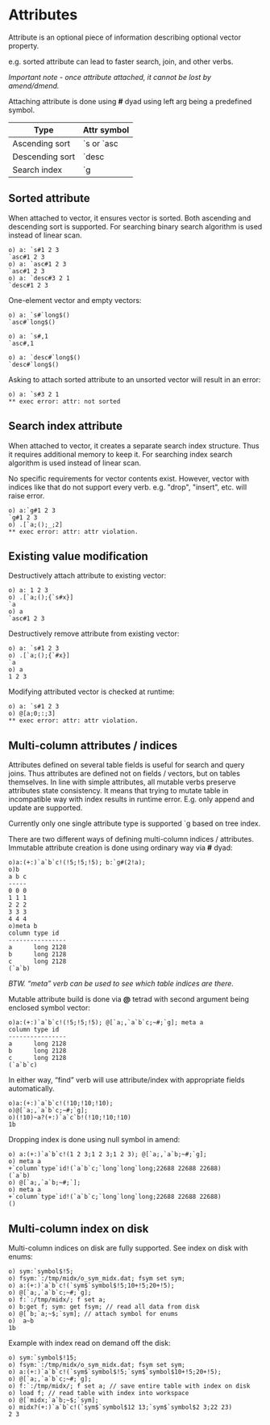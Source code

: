 # Attributes

Attribute is an optional piece of information describing optional vector property.

e.g. sorted attribute can lead to faster search, join, and other verbs.

_Important note - once attribute attached, it cannot be lost by amend/dmend._

Attaching attribute is done using **#** dyad using left arg being a predefined symbol.

| Type | Attr symbol |
| --- | --- |
| Ascending sort | \`s or \`asc |
| Descending sort | \`desc |
| Search index | \`g |

## Sorted attribute

When attached to vector, it ensures vector is sorted. Both ascending and descending sort is supported.
For searching binary search algorithm is used instead of linear scan.

```o
o) a: `s#1 2 3
`asc#1 2 3
o) a: `asc#1 2 3
`asc#1 2 3
o) a: `desc#3 2 1
`desc#1 2 3
```

One-element vector and empty vectors:

```o
o) a: `s#`long$()
`asc#`long$()

o) a: `s#,1
`asc#,1

o) a: `desc#`long$()
`desc#`long$()
```

Asking to attach sorted attribute to an unsorted vector will result in an error:

```o
o) a: `s#3 2 1
** exec error: attr: not sorted
```

## Search index attribute

When attached to vector, it creates a separate search index structure. Thus it requires additional memory to keep it.
For searching index search algorithm is used instead of linear scan.

No specific requirements for vector contents exist. However, vector with indices like that do not support every verb.
e.g. "drop", "insert", etc. will raise error.

```o
o) a:`g#1 2 3
`g#1 2 3
o) .[`a;();_;2]
** exec error: attr: attr violation.
```

## Existing value modification

Destructively attach attribute to existing vector:

```o
o) a: 1 2 3
o) .[`a;();{`s#x}]
`a
o) a
`asc#1 2 3
```

Destructively remove attribute from existing vector:

```o
o) a: `s#1 2 3
o) .[`a;();{`#x}]
`a
o) a
1 2 3
```

Modifying attributed vector is checked at runtime:

```o
o) a: `s#1 2 3
o) @[a;0;:;3]
** exec error: attr: attr violation.
```

## Multi-column attributes / indices

Attributes defined on several table fields is useful for search and query joins. Thus attributes are defined not on fields / vectors, but on tables themselves. In line with simple attributes, all mutable verbs preserve attributes state consistency. It means that trying to mutate table in incompatible way with index results in runtime error. E.g. only append and update are supported.

Currently only one single attribute type is supported \`g based on tree index.

There are two different ways of defining multi-column indices / attributes. Immutable attribute creation is done using ordinary way via **#** dyad:

```o
o)a:(+:)`a`b`c!(!5;!5;!5); b:`g#(2!a);
o)b
a b c
-----
0 0 0
1 1 1
2 2 2
3 3 3
4 4 4
o)meta b
column type id
----------------
a      long 2128
b      long 2128
c      long 2128
(`a`b)
```

_BTW. “meta” verb can be used to see which table indices are there._

Mutable attribute build is done via **@** tetrad with second argument being enclosed symbol vector:

```o
o)a:(+:)`a`b`c!(!5;!5;!5); @[`a;,`a`b`c;~#;`g]; meta a
column type id
----------------
a      long 2128
b      long 2128
c      long 2128
(`a`b`c)
```

In either way, “find” verb will use attribute/index with appropriate fields automatically.

```o
o)a:(+:)`a`b`c!(!10;!10;!10);
o)@[`a;,`a`b`c;~#;`g];
o)(!10)~a?(+:)`a`c`b!(!10;!10;!10)
1b
```

Dropping index is done using null symbol in amend:
```o
o) a:(+:)`a`b`c!(1 2 3;1 2 3;1 2 3); @[`a;,`a`b;~#;`g];
o) meta a
+`column`type`id!(`a`b`c;`long`long`long;22688 22688 22688)
(`a`b)
o) @[`a;,`a`b;~#;`];
o) meta a
+`column`type`id!(`a`b`c;`long`long`long;22688 22688 22688)
()
```

## Multi-column index on disk

Multi-column indices on disk are fully supported. See index on disk with enums:

```o
o) sym:`symbol$!5;
o) fsym:`:/tmp/midx/o_sym_midx.dat; fsym set sym;
o) a:(+:)`a`b`c!(`sym$`symbol$!5;10+!5;20+!5);
o) @[`a;,`a`b`c;~#;`g];
o) f:`:/tmp/midx/; f set a;
o) b:get f; sym: get fsym; // read all data from disk
o) @[`b;`a;~$;`sym]; // attach symbol for enums
o)  a~b
1b
```

Example with index read on demand off the disk:

```o
o) sym:`symbol$!15;
o) fsym:`:/tmp/midx/o_sym_midx.dat; fsym set sym;
o) a:(+:)`a`b`c!(`sym$`symbol$!5;`sym$`symbol$10+!5;20+!5);
o) @[`a;,`a`b`c;~#;`g];
o) f:`:/tmp/midx/; f set a; // save entire table with index on disk
o) load f; // read table with index into workspace
o) @[`midx;`a`b;~$;`sym];
o) midx?(+:)`a`b`c!(`sym$`symbol$12 13;`sym$`symbol$2 3;22 23)
2 3
```
